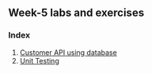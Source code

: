 ## Week-5 labs and exercises


### Index

1. [Customer API using database](./customer-api/readme.md)
1. [Unit Testing](./unit-testing/README.md)
